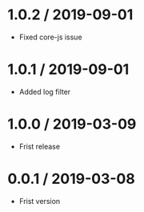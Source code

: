 1.0.2 / 2019-09-01
===================

  * Fixed core-js issue 
  
1.0.1 / 2019-09-01
===================

  * Added log filter
  
1.0.0 / 2019-03-09
===================

  * Frist release
  
0.0.1 / 2019-03-08
===================

  * Frist version
